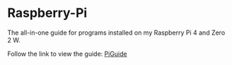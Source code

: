 # Raspberry-Pi
The all-in-one guide for programs installed on my Raspberry Pi 4 and Zero 2 W.

Follow the link to view the guide:
[PiGuide](https://github.com/justinknguyen/Raspberry-Pi/wiki)
